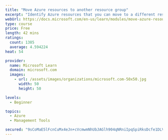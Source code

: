 ```yaml
---
title: "Move Azure resources to another resource group"
excerpt: "Identify Azure resources that you can move to a different resource group. Use the Azure portal to move resources."
webUrl: https://docs.microsoft.com/en-us/learn/modules/move-azure-resources-another-resource-group/
type: course
price: Free
length: 42 mins
ratings:
  count: 1385
  average: 4.594224
heat: 54

provider:
  name: Microsoft Learn
  domain: microsoft.com
  images:
    - url: /assets/images/organizations/microsoft.com-50x50.jpg
      width: 50
      height: 50

levels:
  - Beginner

topics:
  - Azure
  - Management Tools

secured: "9sCoMaE5lFcnCuMx4eJn+cVcmwmNhUbJAGlh904qNRniIpqSpiRksDcfe1DLVkX2QinAoejP/Dy1/mZYR7VLnvIrgtjrTQ2XjgtP31iNJPeB2DX6Q6fSqIkknDR/hbjvgi6L1iP4M98tKenfIqEUacqVsAsg+ZcWWSME111LiKfY2AZ2lztW1yXRI3M4E0afzM2P+qk0lMmUApjc9+moJ6EyS/De0yjCGYo0RJWdL+tShwFR4kK+180oVIJgMV1V6pRZqJJ0YOupfVxfQBhZ155rII3yeqJh8hi77IxJj7rPg4H5f8Skp4znLLyggVt95s2xHSiD/lALwXFKuw+fGgoO88JaR4E4tOH1Sj3WraeT1DuTRx//v3PMRRt718hxyfbeybFBLFMAQP/++8ZR3Q==;4BFGTi6E03inQ0FDjJr3hQ=="
---
```


